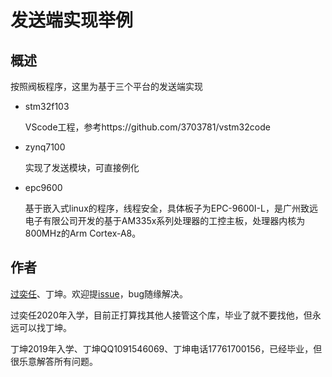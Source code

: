 # 发送端实现举例

## 概述

按照阀板程序，这里为基于三个平台的发送端实现

- stm32f103

  VScode工程，参考https://github.com/3703781/vstm32code

- zynq7100

  实现了发送模块，可直接例化
  
- epc9600

  基于嵌入式linux的程序，线程安全，具体板子为EPC-9600I-L，是广州致远电子有限公司开发的基于AM335x系列处理器的工控主板，处理器内核为800MHz的Arm Cortex-A8。

##  作者
[过奕任](https://github.com/3703781)、丁坤。欢迎提[issue](https://github.com/NanjingForestryUniversity/valveboard/issues)，bug随缘解决。


过奕任2020年入学，目前正打算找其他人接管这个库，毕业了就不要找他，但永远可以找丁坤。

丁坤2019年入学、丁坤QQ1091546069、丁坤电话17761700156，已经毕业，但很乐意解答所有问题。
